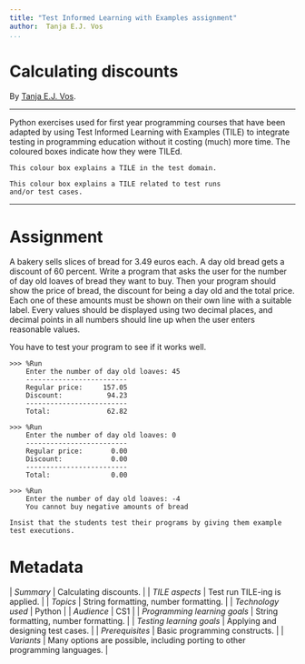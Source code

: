 ```yaml
---
title: "Test Informed Learning with Examples assignment"
author:  Tanja E.J. Vos
...
```


# Calculating discounts

By [Tanja E.J. Vos](https://www.tanjavos.com).

------------------------------------------------------------------------

Python exercises used for first year programming courses that
have been adapted by using Test Informed Learning with Examples (TILE)
to integrate testing in programming education without it costing (much)
more time. The coloured boxes indicate how they were TILEd.

```testdomaintile
This colour box explains a TILE in the test domain.
```

```testruntile
This colour box explains a TILE related to test runs 
and/or test cases.
```
------------------------------------------------------------------------

# Assignment

A bakery sells slices of bread for 3.49 euros each. A day old bread
gets a discount of 60 percent. Write a program that asks the user
for the number of day old loaves of bread they want to buy. Then
your program should show the price of bread, the discount for being
a day old and the total price. Each one of these amounts must be
shown on their own line with a suitable label. Every values should
be displayed using two decimal places, and decimal points in all
numbers should line up when the user enters reasonable values.

You have to test your program to see if it works well.

```small
>>> %Run 
    Enter the number of day old loaves: 45
    -------------------------
    Regular price:     157.05
    Discount:           94.23
    -------------------------
    Total:              62.82

>>> %Run 
    Enter the number of day old loaves: 0
    -------------------------
    Regular price:       0.00
    Discount:            0.00
    -------------------------
    Total:               0.00

>>> %Run 
    Enter the number of day old loaves: -4
    You cannot buy negative amounts of bread
```

```testruntile
Insist that the students test their programs by giving them example
test executions.
```


# Metadata

| *Summary*                     | Calculating discounts. |
| *TILE aspects*                | Test run TILE-ing is applied. |
| *Topics*                      | String formatting, number formatting. |
| *Technology used*             | Python |
| *Audience*                    | CS1 |
| *Programming learning goals*  | String formatting, number formatting. |
| *Testing learning goals*      | Applying and designing test cases. |
| *Prerequisites*               | Basic programming constructs. |
| *Variants*                    | Many options are possible, including porting to other programming languages. |    

